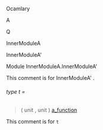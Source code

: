 Ocamlary

A

Q

InnerModuleA

InnerModuleA'

Module InnerModuleA.InnerModuleA'

This comment is for InnerModuleA' .

<a id="type-t"></a>

###### type t =

> ( unit , unit ) [a_function](Ocamlary.md#type-a_function)


This comment is for `t`
